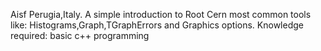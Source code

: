 Aisf Perugia,Italy.
A simple introduction to Root Cern most common tools like: Histograms,Graph,TGraphErrors and Graphics options.
Knowledge required:
basic c++ programming


